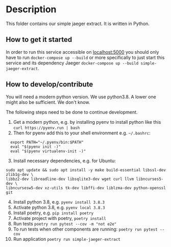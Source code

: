# Description

This folder contains our simple jaeger extract. It is written in Python.

## How to get it started

In order to run this service accessible on [localhost:5000](http://localhost:5000)
you should only have to run `docker-compose up --build` or more specifically to
just start this service and its dependency Jaeger `docker-compose up --build
simple-jaeger-extract`.


## How to develop/contribute

You will need a modern python version. We use python3.8. A lower one might also
be sufficient. We don't know.

The following steps need to be done to continue development.

1. Get a modern python, e.g. by installing pyenv to install python like this `curl https://pyenv.run | bash`
2. Then for pyenv add this to your shell environment e.g. `~/.bashrc`:
  ```
    export PATH="~/.pyenv/bin:$PATH"
    eval "$(pyenv init -)"
    eval "$(pyenv virtualenv-init -)"
  ```
3. Install necessary dependencies, e.g. for Ubuntu:
```
sudo apt update && sudo apt install -y make build-essential libssl-dev zlib1g-dev \
libbz2-dev libreadline-dev libsqlite3-dev wget curl llvm libncurses5-dev \
libncursesw5-dev xz-utils tk-dev libffi-dev liblzma-dev python-openssl git
```
4. Install python 3.8, e.g. `pyenv install 3.8.3`
4. Activate python 3.8, e.g. `pyenv local 3.8.3`
5. Install poetry, e.g. `pip install poetry`
6. Activate project with poetry, `poetry install`
7. Run tests `poetry run pytest --cov -m "not e2e"`
7. To run tests when other components are running: `poetry run pytest --cov`
8. Run application `poetry run simple-jaeger-extract`
